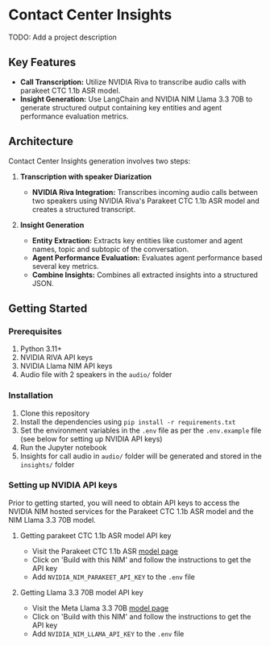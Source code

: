 # Contact Center Insights

TODO: Add a project description

## Key Features

- **Call Transcription:** Utilize NVIDIA Riva to transcribe audio calls with parakeet CTC 1.1b ASR model.
- **Insight Generation:** Use LangChain and NVIDIA NIM Llama 3.3 70B to generate structured output containing key entities and agent performance evaluation metrics.

## Architecture

Contact Center Insights generation involves two steps:

1. **Transcription with speaker Diarization**
   - **NVIDIA Riva Integration:** Transcribes incoming audio calls between two speakers using NVIDIA Riva's Parakeet CTC 1.1b ASR model and creates a structured transcript.

2. **Insight Generation**
   - **Entity Extraction:** Extracts key entities like customer and agent names, topic and subtopic of the conversation.
    - **Agent Performance Evaluation:** Evaluates agent performance based several key metrics.
    - **Combine Insights:** Combines all extracted insights into a structured JSON.

## Getting Started

### Prerequisites

1. Python 3.11+
2. NVIDIA RIVA API keys
3. NVIDIA Llama NIM API keys
4. Audio file with 2 speakers in the `audio/` folder

### Installation

1. Clone this repository
2. Install the dependencies using `pip install -r requirements.txt`
3. Set the environment variables in the `.env` file as per the `.env.example` file (see below for setting up NVIDIA API keys)
4. Run the Jupyter notebook
5. Insights for call audio in `audio/` folder will be generated and stored in the `insights/` folder

### Setting up NVIDIA API keys

Prior to getting started, you will need to obtain API keys to access the NVIDIA NIM hosted services for the Parakeet CTC 1.1b ASR model and the NIM Llama 3.3 70B model.

1. Getting parakeet CTC 1.1b ASR model API key
   - Visit the Parakeet CTC 1.1b ASR  [model page](https://build.nvidia.com/nvidia/parakeet-ctc-1_1b-asr/modelcard)
   - Click on 'Build with this NIM'  and follow the instructions to get the API key
   - Add `NVIDIA_NIM_PARAKEET_API_KEY` to the `.env` file

2. Getting Llama 3.3 70B model API key
   - Visit the Meta Llama 3.3 70B [model page](https://build.nvidia.com/meta/llama-3_3-70b-instruct/modelcard)
   - Click on 'Build with this NIM' and follow the instructions to get the API key
   - Add `NVIDIA_NIM_LLAMA_API_KEY` to the `.env` file
